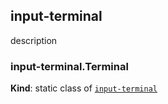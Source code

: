 <a name="module_input-terminal"></a>

## input-terminal
description

<a name="module_input-terminal.Terminal"></a>

### input-terminal.Terminal
**Kind**: static class of [<code>input-terminal</code>](#module_input-terminal)  

